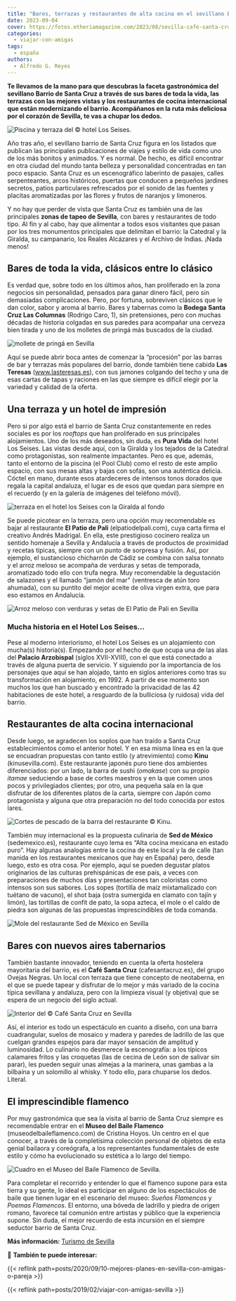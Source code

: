 ```yaml
---
title: "Bares, terrazas y restaurantes de alta cocina en el sevillano Barrio de Santa Cruz"
date: 2023-09-04
cover: https://fotos.etheriamagazine.com/2023/08/sevilla-cafe-santa-cruz-Local.jpg
categories: 
  - viajar-con-amigas
tags: 
  - españa
authors: 
  - Alfredo G. Reyes
---
```


**Te llevamos de la mano para que descubras la faceta gastronómica del sevillano Barrio 
de Santa Cruz a través de sus bares de toda la vida, las terrazas con las mejores vistas 
y los restaurantes de cocina internacional que están modernizando el barrio. Acompáñanos 
en la ruta más deliciosa por el corazón de Sevilla, te vas a chupar los dedos.** 

![Piscina y terraza del © hotel Los Seises.](https://fotos.etheriamagazine.com/2023/08/sevilla-santa-cruz-hotel-seises-piscina.jpg "Piscina y terraza del © hotel Los Seises.")

Año tras año, el sevillano barrio de Santa Cruz figura en los listados que publican las 
principales publicaciones de viajes y estilo de vida como uno de los más bonitos y 
animados. Y es normal. De hecho, es difícil encontrar en otra ciudad del mundo tanta 
belleza y personalidad concentradas en tan poco espacio. Santa Cruz es un escenográfico 
laberinto de pasajes, calles serpenteantes, arcos históricos, puertas que conducen a 
pequeños jardines secretos, patios particulares refrescados por el sonido de las fuentes 
y placitas aromatizadas por las flores y frutos de naranjos y limoneros. 

Y no hay que perder de vista que Santa Cruz es también una de las principales **zonas de 
tapeo de Sevilla**, con bares y restaurantes de todo tipo. Al fin y al cabo, hay que 
alimentar a todos esos visitantes que pasan por los tres monumentos principales que 
delimitan el barrio: la Catedral y la Giralda, su campanario, los Reales Alcázares y el 
Archivo de Indias. ¡Nada menos! 

## Bares de toda la vida, clásicos entre lo clásico

Es verdad que, sobre todo en los últimos años, han proliferado en la zona negocios sin 
personalidad, pensados para ganar dinero fácil, pero sin demasiadas complicaciones. 
Pero, por fortuna, sobreviven clásicos que le dan color, sabor y aroma al barrio. Bares 
y tabernas como la **Bodega Santa Cruz Las Columnas** (Rodrigo Caro, 1), sin 
pretensiones, pero con muchas décadas de historia colgadas en sus paredes para acompañar 
una cerveza bien tirada y uno de los molletes de pringá más buscados de la ciudad. 

![mollete de pringá en Sevilla](https://fotos.etheriamagazine.com/2023/08/sevilla-santa-cruz-Mollete-Bodega-Santa-Cruz.jpg "Mollete de pringá, un clásico de © Santa Cruz Las Columnas.")

Aquí se puede abrir boca antes de comenzar la “procesión” por las barras de bar y 
terrazas más populares del barrio, donde también tiene cabida **Las Teresas** 
(www.lasteresas.es), con sus jamones colgando del techo y una de esas cartas de tapas y 
raciones en las que siempre es difícil elegir por la variedad y calidad de la oferta. 

## Una terraza y un hotel de impresión

Pero si por algo está el barrio de Santa Cruz constantemente en redes sociales es por 
los _rooftops_ que han proliferado en sus principales alojamientos. Uno de los más 
deseados, sin duda, es **Pura Vida** del hotel Los Seises. Las vistas desde aquí, con la 
Giralda y los tejados de la Catedral como protagonistas, son realmente impactantes. Pero 
es que, además, tanto el entorno de la piscina (el Pool Club) como el resto de este 
amplio espacio, con sus mesas altas y bajas con sofás, son una auténtica delicia. Cóctel 
en mano, durante esos atardeceres de intensos tonos dorados que regala la capital 
andaluza, el lugar es de esos que quedan para siempre en el recuerdo (y en la galería de 
imágenes del teléfono móvil). 

![terraza en el hotel los Seises con la Giralda al fondo](https://fotos.etheriamagazine.com/2023/08/bares-santa-cruz-sevilla-pura-vida.jpg "Pura Vida, la animada terraza en lo alto del © Hotel Los Seises.")

Se puede picotear en la terraza, pero una opción muy recomendable es bajar al 
restaurante **El Patio de Pali** (elpatiodelpali.com), cuya carta firma el creativo 
Andrés Madrigal. En ella, este prestigioso cocinero realiza un sentido homenaje a 
Sevilla y Andalucía a través de productos de proximidad y recetas típicas, siempre con 
un punto de sorpresa y fusión. Así, por ejemplo, el sustancioso chicharrón de Cádiz se 
combina con salsa tonnato y el arroz meloso se acompaña de verduras y setas de 
temporada, aromatizado todo ello con trufa negra. Muy recomendable la degustación de 
salazones y el llamado “jamón del mar” (ventresca de atún toro ahumada), con su puntito 
del mejor aceite de oliva virgen extra, que para eso estamos en Andalucía. 

![Arroz meloso con verduras y setas de El Patio de Pali en Sevilla](https://fotos.etheriamagazine.com/2023/08/santa-cruz-sevilla-EL-PATIO-DEL-PALI-arroz.jpg "Arroz meloso con verduras y setas de © El Patio de Pali.")

### Mucha historia en el Hotel Los Seises...

Pese al moderno interiorismo, el hotel Los Seises es un alojamiento con mucha(s) 
historia(s). Empezando por el hecho de que ocupa una de las alas del **Palacio 
Arzobispal** (siglos XVII-XVIII), con el que está conectado a través de alguna puerta de 
servicio. Y siguiendo por la importancia de los personajes que aquí se han alojado, 
tanto en siglos anteriores como tras su transformación en alojamiento, en 1992. A partir 
de ese momento son muchos los que han buscado y encontrado la privacidad de las 42 
habitaciones de este hotel, a resguardo de la bulliciosa (y ruidosa) vida del barrio. 

## Restaurantes de alta cocina internacional

Desde luego, se agradecen los soplos que han traído a Santa Cruz establecimientos como 
el anterior hotel. Y en esa misma línea es en la que se encuadran propuestas con tanto 
estilo (y atrevimiento) como **Kinu** (kinusevilla.com). Este restaurante japonés puro 
tiene dos ambientes diferenciados: por un lado, la barra de sushi (_omakase_) con su 
propio _itamae_ seduciendo a base de cortes maestros y en la que comen unos pocos y 
privilegiados clientes; por otro, una pequeña sala en la que disfrutar de los diferentes 
platos de la carta, siempre con Japón como protagonista y alguna que otra preparación no 
del todo conocida por estos lares. 

![Cortes de pescado de la barra del restaurante © Kinu.](https://fotos.etheriamagazine.com/2023/08/sevilla-santa-cruz-restaurante-Kinu.jpg "Cortes de pescado de la barra del restaurante © Kinu.")

También muy internacional es la propuesta culinaria de **Sed de México** 
(sedemexico.es), restaurante cuyo lema es “Alta cocina mexicana en estado puro”. Hay 
algunas analogías entre la cocina de este local y la de calle (tan manida en los 
restaurantes mexicanos que hay en España) pero, desde luego, esto es otra cosa. Por 
ejemplo, aquí se pueden degustar platos originarios de las culturas prehispánicas de ese 
país, a veces con preparaciones de muchos días y presentaciones tan coloristas como 
intensos son sus sabores. Los sopes (tortilla de maíz mixtamalizado con tuétano de 
vacuno), el shot baja (ostra sumergida en clamato con tajín y limón), las tortillas de 
confit de pato, la sopa azteca, el mole o el caldo de piedra son algunas de las 
propuestas imprescindibles de toda comanda. 

![Mole del restaurante  Sed de México en Sevilla](https://fotos.etheriamagazine.com/2023/08/sevilla-santa-cruz-sed-de-mexico-Mole.jpg "Mole de © Sed de México.")

## Bares con nuevos aires tabernarios

También bastante innovador, teniendo en cuenta la oferta hostelera mayoritaria del 
barrio, es el **Café Santa Cruz** (cafesantacruz.es), del grupo Ovejas Negras. Un local 
con terraza que tiene concepto de neotaberna, en el que se puede tapear y disfrutar de 
lo mejor y más variado de la cocina típica sevillana y andaluza, pero con la limpieza 
visual (y objetiva) que se espera de un negocio del siglo actual. 

![Interior del © Café Santa Cruz en Sevilla](https://fotos.etheriamagazine.com/2023/08/sevilla-cafe-santa-cruz-Local.jpg "Interior del © Café Santa Cruz.")

Así, el interior es todo un espectáculo en cuanto a diseño, con una barra cuadrangular, 
suelos de mosaico y madera y paredes de ladrillo de las que cuelgan grandes espejos para 
dar mayor sensación de amplitud y luminosidad. Lo culinario no desmerece la 
escenografía: a los típicos calamares fritos y las croquetas (las de cecina de León son 
de salivar sin parar), les pueden seguir unas almejas a la marinera, unas gambas a la 
bilbaína y un solomillo al whisky. Y todo ello, para chuparse los dedos. Literal. 

## El imprescindible flamenco

Por muy gastronómica que sea la visita al barrio de Santa Cruz siempre es recomendable 
entrar en el **Museo del Baile Flamenco** (museodelbaileflamenco.com) de Cristina Hoyos. 
Un centro en el que conocer, a través de la completísima colección personal de objetos 
de esta genial bailaora y coreógrafa, a los representantes fundamentales de este estilo 
y cómo ha evolucionado su estética a lo largo del tiempo. 

![Cuadro en el Museo del Baile Flamenco de Sevilla.](https://fotos.etheriamagazine.com/2023/08/sevilla-museo-flamenco-Sergio-Cruz.jpg "Cuadro en el © Museo del Baile Flamenco de Sevilla.")

Para completar el recorrido y entender lo que el flamenco supone para esta tierra y su 
gente, lo ideal es participar en alguno de los espectáculos de baile que tienen lugar en 
el escenario del museo: _Sueños Flamencos_ y _Poemas Flamencos_. El entorno, una bóveda 
de ladrillo y piedra de origen romano, favorece tal comunión entre artistas y público 
que la experiencia supone. Sin duda, el mejor recuerdo de esta incursión en el siempre 
seductor barrio de Santa Cruz. 

**Más información:** [Turismo de Sevilla](https://visitasevilla.es) 

📌 **También te puede interesar:** 

{{< reflink path=posts/2020/09/10-mejores-planes-en-sevilla-con-amigas-o-pareja >}} 

{{< reflink path=posts/2019/02/viajar-con-amigas-sevilla >}}
